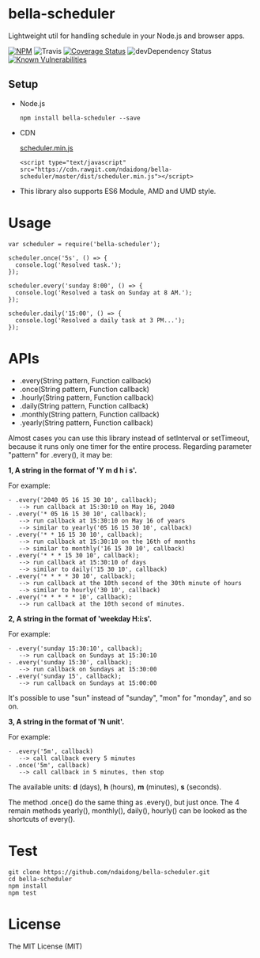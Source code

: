 bella-scheduler
========

Lightweight util for handling schedule in your Node.js and browser apps.

[![NPM](https://badge.fury.io/js/bella-scheduler.svg)](https://badge.fury.io/js/bella-scheduler) ![Travis](https://travis-ci.org/ndaidong/bella-scheduler.svg?branch=master)
[![Coverage Status](https://coveralls.io/repos/github/ndaidong/bella-scheduler/badge.svg?branch=master)](https://coveralls.io/github/ndaidong/bella-scheduler?branch=master)
![devDependency Status](https://david-dm.org/ndaidong/bella-scheduler.svg)
[![Known Vulnerabilities](https://snyk.io/test/npm/bella-scheduler/badge.svg)](https://snyk.io/test/npm/bella-scheduler)


## Setup

- Node.js

  ```
  npm install bella-scheduler --save
  ```

- CDN

  [scheduler.min.js](https://cdn.rawgit.com/ndaidong/bella-scheduler/master/dist/scheduler.min.js)

  ```
  <script type="text/javascript" src="https://cdn.rawgit.com/ndaidong/bella-scheduler/master/dist/scheduler.min.js"></script>
  ```

- This library also supports ES6 Module, AMD and UMD style.


# Usage

```
var scheduler = require('bella-scheduler');

scheduler.once('5s', () => {
  console.log('Resolved task.');
});

scheduler.every('sunday 8:00', () => {
  console.log('Resolved a task on Sunday at 8 AM.');
});

scheduler.daily('15:00', () => {
  console.log('Resolved a daily task at 3 PM...');
});
```

# APIs

 - .every(String pattern, Function callback)
 - .once(String pattern, Function callback)
 - .hourly(String pattern, Function callback)
 - .daily(String pattern, Function callback)
 - .monthly(String pattern, Function callback)
 - .yearly(String pattern, Function callback)


Almost cases you can use this library instead of setInterval or setTimeout, because it runs only one timer for the entire process. Regarding parameter "pattern" for .every(), it may be:

**1, A string in the format of 'Y m d h i s'.**

For example:

    - .every('2040 05 16 15 30 10', callback);
       --> run callback at 15:30:10 on May 16, 2040
    - .every('* 05 16 15 30 10', callback);
       --> run callback at 15:30:10 on May 16 of years
       --> similar to yearly('05 16 15 30 10', callback)
    - .every('* * 16 15 30 10', callback);
       --> run callback at 15:30:10 on the 16th of months
       --> similar to monthly('16 15 30 10', callback)
    - .every('* * * 15 30 10', callback);
       --> run callback at 15:30:10 of days
       --> similar to daily('15 30 10', callback)
    - .every('* * * * 30 10', callback);
       --> run callback at the 10th second of the 30th minute of hours
       --> similar to hourly('30 10', callback)
    - .every('* * * * * 10', callback);
       --> run callback at the 10th second of minutes.

**2, A string in the format of 'weekday H:i:s'.**

For example:

    - .every('sunday 15:30:10', callback);
       --> run callback on Sundays at 15:30:10
    - .every('sunday 15:30', callback);
       --> run callback on Sundays at 15:30:00
    - .every('sunday 15', callback);
       --> run callback on Sundays at 15:00:00

It's possible to use "sun" instead of "sunday", "mon" for "monday", and so on.

**3, A string in the format of 'N unit'.**

For example:

    - .every('5m', callback)
       --> call callback every 5 minutes
    - .once('5m', callback)
       --> call callback in 5 minutes, then stop

The available units: **d** (days), **h** (hours), **m** (minutes), **s** (seconds).

The method .once() do the same thing as .every(), but just once. The 4 remain methods yearly(), monthly(), daily(), hourly() can be looked as the shortcuts of every().


# Test

```
git clone https://github.com/ndaidong/bella-scheduler.git
cd bella-scheduler
npm install
npm test
```

# License

The MIT License (MIT)
